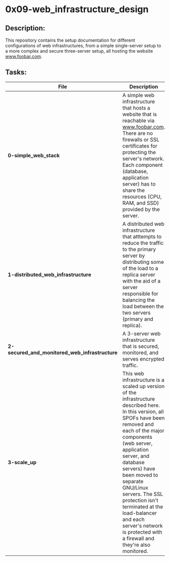 # 0x09-web_infrastructure_design

## Description:
This repository contains the setup documentation for different configurations of web infrastructures, from a simple single-server setup to a more complex and secure three-server setup, all hosting the website www.foobar.com.

## Tasks:
| File | Description |
| ---- | ------------ |
| **0-simple_web_stack** | A simple web infrastructure that hosts a website that is reachable via www.foobar.com. There are no firewalls or SSL certificates for protecting the server's network. Each component (database, application server) has to share the resources (CPU, RAM, and SSD) provided by the server. |
| **1-distributed_web_infrastructure** | A distributed web infrastructure that atttempts to reduce the traffic to the primary server by distributing some of the load to a replica server with the aid of a server responsible for balancing the load between the two servers (primary and replica). |
| **2-secured_and_monitored_web_infrastructure** | A 3-server web infrastructure that is secured, monitored, and serves encrypted traffic. |
| **3-scale_up** | This web infrastructure is a scaled up version of the infrastructure described here. In this version, all SPOFs have been removed and each of the major components (web server, application server, and database servers) have been moved to separate GNU/Linux servers. The SSL protection isn't terminated at the load-balancer and each server's network is protected with a firewall and they're also monitored. |
